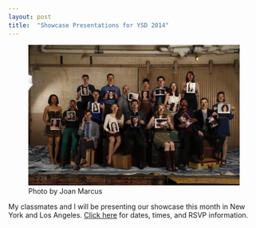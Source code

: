 ```yaml
---
layout: post
title:  "Showcase Presentations for YSD 2014"
---
```


<figure>
  <img src="/images/photos/showcase.jpg">
  <figcaption>Photo by Joan Marcus</figcaption>
</figure>
 
My classmates and I will be presenting our showcase this month in New York and Los Angeles. [Click here](http://www.yale.edu/drama/showcase/index2014.html) for dates, times, and RSVP information.